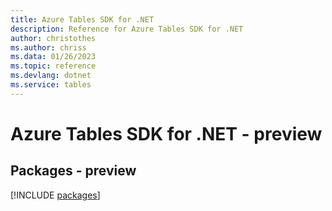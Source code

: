 ```yaml
---
title: Azure Tables SDK for .NET
description: Reference for Azure Tables SDK for .NET
author: christothes
ms.author: chriss
ms.data: 01/26/2023
ms.topic: reference
ms.devlang: dotnet
ms.service: tables
---
```

# Azure Tables SDK for .NET - preview
## Packages - preview
[!INCLUDE [packages](tables-index.md)]